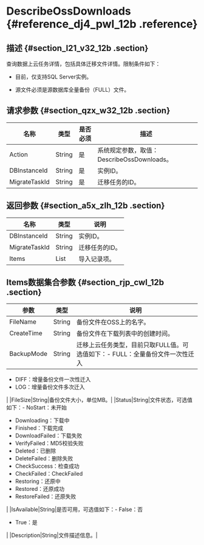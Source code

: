# DescribeOssDownloads {#reference_dj4_pwl_12b .reference}

## 描述 {#section_l21_v32_12b .section}

查询数据上云任务详情，包括具体迁移文件详情。限制条件如下：

-   目前，仅支持SQL Server实例。

-   源文件必须是源数据库全量备份（FULL）文件。


## 请求参数 {#section_qzx_w32_12b .section}

|名称|类型|是否必须|描述|
|--|--|----|--|
|Action|String|是|系统规定参数，取值：DescribeOssDownloads。|
|DBInstanceId|String|是|实例ID。|
|MigrateTaskId|String|是|迁移任务的ID。|

## 返回参数 {#section_a5x_zlh_12b .section}

|名称|类型|说明|
|--|--|--|
|DBInstanceId|String|实例ID。|
|MigrateTaskId|String|迁移任务的ID。|
|Items|List|导入记录项。|

## Items数据集合参数 {#section_rjp_cwl_12b .section}

|参数|类型|说明|
|--|--|--|
|FileName|String|备份文件在OSS上的名字。|
|CreateTime|String|备份文件在下载列表中的创建时间。|
|BackupMode|String|迁移上云任务类型，目前只取FULL值。可选值如下：-   FULL：全量备份文件一次性迁入
-   DIFF：增量备份文件一次性迁入
-   LOG：增量备份文件多次迁入

|
|FileSize|String|备份文件大小，单位MB。|
|Status|String|文件状态，可选值如下：-   NoStart：未开始
-   Downloading：下载中
-   Finished：下载完成
-   DownloadFailed：下载失败
-   VerifyFailed：MD5校验失败
-   Deleted：已删除
-   DeleteFailed：删除失败
-   CheckSuccess：检查成功
-   CheckFailed：CheckFailed
-   Restoring：还原中
-   Restored：还原成功
-   RestoreFailed：还原失败

|
|IsAvailable|String|是否可用，可选值如下：-   False：否
-   True：是

|
|Description|String|文件描述信息。|

